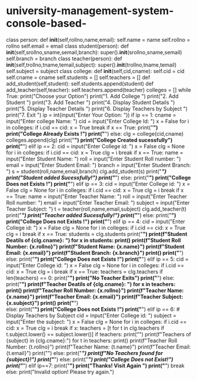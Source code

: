 # university-management-system-console-based-
class person:
    def __init__(self,rollno,name,email):
        self.name = name
        self.rollno = rollno
        self.email = email
class student(person):
    def __init__(self,srollno,sname,semail,branch):
        super().__init__(srollno,sname,semail)
        self.branch = branch
class teacher(person):
    def __init__(self,trollno,tname,temail,subject):
        super().__init__(trollno,tname,temail)
        self.subject = subject
class college:
    def __init__(self,cid,cname):
        self.cid = cid
        self.cname = cname
        self.students = []
        self.teachers = []
    def add_student(self,student):
        self.students.append(student)
    def add_teacher(self,teacher):
        self.teachers.append(teacher)
colleges = []
while True:
    print("Choose your Option")
    print("1. Add College ")
    print("2. Add Student ")
    print("3. Add Teacher ")
    print("4. Display Student Details ")
    print("5. Display Teacher Details ")
    print("6. Display Teachers by Subject ")
    print("7. Exit ")
    ip = int(input("Enter Your Option: "))
    if ip == 1:
        cname = input("Enter college Name: ")
        cid = input("Enter College Id: ")
        x = False
        for i in colleges:
            if i.cid == cid:
                x = True
                break
        if x == True:
            print("************************")
            print("College Already Exists !")
            print("************************")
        else:
            clg = college(cid,cname)
            colleges.append(clg)
            print("****************************")
            print("College Created sucessfully")
            print("****************************")
    elif ip == 2:
        cid = input("Enter College id: ")
        x = False
        clg = None
        for i in colleges:
            if i.cid == cid:
                x = True
                clg = i
                break
        if x == True:
            name = input("Enter Student Name: ")
            roll = input("Enter Student Roll number: ")
            email = input("Enter Student Email: ")
            branch = input("Enter Student Branch: ")
            s = student(roll,name,email,branch)
            clg.add_student(s)
            print("*************************")
            print("Student added Sucessfully!")
            print("*************************")
        else:
            print("************************")
            print("College Does not Exists !")
            print("************************")
    elif ip == 3:
        cid = input("Enter College id: ")
        x = False
        clg = None
        for i in colleges:
            if i.cid == cid:
                x = True
                clg = i
                break
        if x == True:
            name = input("Enter Teacher Name: ")
            roll = input("Enter Teacher Roll number: ")
            email = input("Enter Teacher Email: ")
            subject = input("Enter Teacher Subject: ")
            t = teacher(roll,name,email,subject)
            clg.add_teacher(t)
            print("*************************")
            print("Teacher added Sucessfully!")
            print("*************************")
        else:
            print("************************")
            print("College Does not Exists !")
            print("************************")
    elif ip == 4:
        cid = input("Enter College id: ")
        x = False
        clg = None
        for i in colleges:
            if i.cid == cid:
                x = True
                clg = i
                break
        if x == True:
            students = clg.students
            print("**********************************")
            print(f"Student Deatils of {clg.cname}: ")
            for x in students:
                print()
                print(f"Student Roll Number: {x.rollno}")
                print(f"Student Name: {x.name}")
                print(f"Student Email: {x.email}")
                print(f"Student Branch: {x.branch}")
            print()
            print("**********************************")
        else:
            print("************************")
            print("College Does not Exists !")
            print("************************")
    elif ip == 5:
        cid = input("Enter College id: ")
        x = False
        clg = None
        for i in colleges:
            if i.cid == cid:
                x = True
                clg = i
                break
        if x == True:
            teachers = clg.teachers
            if len(teachers) == 0:
                print("************************")
                print("No Teacher Exits")
                print("************************")
            else:
                print("**********************************")
                print(f"Teacher Deatils of {clg.cname}: ")
                for x in teachers:
                    print()
                    print(f"Teacher Roll Number: {x.rollno}")
                    print(f"Teacher Name: {x.name}")
                    print(f"Teacher Email: {x.email}")
                    print(f"Teacher Subject: {x.subject}")
                print()
                print("**********************************")  
        else:
            print("************************")
            print("College Does not Exists !")
            print("************************")
    elif ip == 6:  # Display Teachers by Subject
        cid = input("Enter College id: ")
        subject = input("Enter the subject: ")
        x = False
        clg = None
        for i in colleges:
            if i.cid == cid:
                x = True
                clg = i
                break
        if x: teachers = [t for t in clg.teachers if t.subject.lower() == subject.lower()]
            if teachers:
                print("")
                print(f"Teachers of {subject} in {clg.cname}:")
                for t in teachers:
                    print()
                    print(f"Teacher Roll Number: {t.rollno}")
                    print(f"Teacher Name: {t.name}")
                    print(f"Teacher Email: {t.email}")
                print("")
            else:
                print("*********************************")
                print(f"No Teachers found for {subject}!")
                print("*********************************")
        else:
            print("*************************************")
            print("College Does not Exist!")
            print("*************************************")
    elif ip==7:
        print("************************")
        print("Thanks! Visit Again ")
        print("************************")
        break
    else:
        print("Invalid option! Please try again.")


















